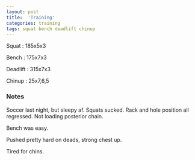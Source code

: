 ```yaml
---
layout: post
title:  'Training'
categories: training
tags: squat bench deadlift chinup
---
```


Squat       :   185x5x3

Bench       :   175x7x3

Deadlift    :   315x7x3

Chinup      :   25x7,6,5

### Notes

Soccer last night, but sleepy af. Squats sucked. Rack and hole position all regressed.
Not loading posterior chain.

Bench was easy.

Pushed pretty hard on deads, strong chest up.

Tired for chins.
